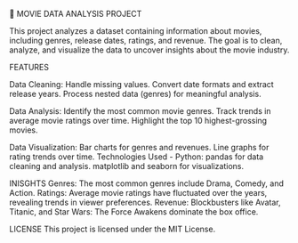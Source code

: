 🎥 MOVIE DATA ANALYSIS PROJECT

This project analyzes a dataset containing information about movies, including genres, release dates, ratings, and revenue. 
The goal is to clean, analyze, and visualize the data to uncover insights about the movie industry.

FEATURES

Data Cleaning:
Handle missing values.
Convert date formats and extract release years.
Process nested data (genres) for meaningful analysis.

Data Analysis:
Identify the most common movie genres.
Track trends in average movie ratings over time.
Highlight the top 10 highest-grossing movies.

Data Visualization:
Bar charts for genres and revenues.
Line graphs for rating trends over time.
Technologies Used - Python: pandas for data cleaning and analysis. matplotlib and seaborn for visualizations.


INISGHTS
Genres: The most common genres include Drama, Comedy, and Action.
Ratings: Average movie ratings have fluctuated over the years, revealing trends in viewer preferences.
Revenue: Blockbusters like Avatar, Titanic, and Star Wars: The Force Awakens dominate the box office.

LICENSE
This project is licensed under the MIT License.
